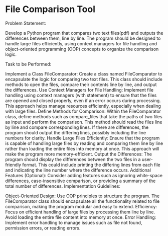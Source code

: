 # File Comparison Tool


Problem Statement:

Develop a Python program that compares two text files(pdf) and outputs the differences between them, line by line. The program should be designed to handle large files efficiently, using context managers for file handling and object-oriented programming (OOP) concepts to organize the comparison logic.

Task to be Performed:

Implement a Class FileComparator:
Create a class named FileComparator to encapsulate the logic for comparing two text files. This class should include methods to open the files, compare their contents line by line, and output the differences.
Use Context Managers for File Handling:
Implement file handling using context managers (with statement) to ensure that the files are opened and closed properly, even if an error occurs during processing. This approach helps manage resources efficiently, especially when dealing with large files.
Define Methods for Comparison:
Within the FileComparator class, define methods such as compare_files that take the paths of two files as input and perform the comparison. This method should read the files line by line and compare corresponding lines.
If there are differences, the program should output the differing lines, possibly including the line numbers for clarity.
Handle Large Files Efficiently:
Ensure that the program is capable of handling large files by reading and comparing them line by line rather than loading the entire files into memory at once. This approach will make the program more memory-efficient.
Output the Differences:
The program should display the differences between the two files in a user-friendly format. This could include printing the differing lines from each file and indicating the line number where the difference occurs.
Additional Features (Optional):
Consider adding features such as ignoring white-space differences, case-insensitive comparison, or providing a summary of the total number of differences.
Implementation Guidelines:

Object-Oriented Design: Use OOP principles to structure the program. The FileComparator class should encapsulate all the functionality related to file comparison, making the program modular and easy to extend.
Efficiency: Focus on efficient handling of large files by processing them line by line. Avoid loading the entire file content into memory at once.
Error Handling: Implement error handling to manage issues such as file not found, permission errors, or reading errors.
